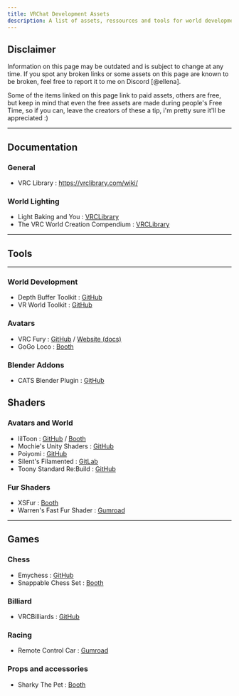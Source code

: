 ```yaml
---
title: VRChat Development Assets
description: A list of assets, ressources and tools for world development that are compatible with the VRChat's SDK or are useful when working on VRChat related stuff.
---
```


## Disclaimer

Information on this page may be outdated and is subject to change at any time. If you spot any broken links or some assets on this page are known to be broken, feel free to report it to me on Discord [@ellena].

Some of the items linked on this page link to paid assets, others are free, but keep in mind that even the free assets are made during people's Free Time, so if you can, leave the creators of these a tip, i'm pretty sure it'll be appreciated :)

---

## Documentation
### General
- VRC Library : https://vrclibrary.com/wiki/

### World Lighting
- Light Baking and You : [VRCLibrary](https://vrclibrary.com/wiki/books/light-baking-and-you)
- The VRC World Creation Compendium : [VRCLibrary](https://vrclibrary.com/wiki/books/the-vrchat-creation-compendium)

---

## Tools

---

### World Development
- Depth Buffer Toolkit : [GitHub](https://github.com/Varneon/VUdon-DepthBufferToolkit)
- VR World Toolkit : [GitHub](https://github.com/oneVR/VRWorldToolkit)

### Avatars
- VRC Fury : [GitHub](https://github.com/VRCFury/VRCFury) / [Website (docs)](https://vrcfury.com/) 
- GoGo Loco : [Booth](https://booth.pm/en/items/3290806)

### Blender Addons
- CATS Blender Plugin : [GitHub](https://github.com/absolute-quantum/cats-blender-plugin)


## Shaders

### Avatars and World
- lilToon :  [GitHub](https://lilxyzw.github.io/lilToon/#/) / [Booth](https://lilxyzw.booth.pm/items/3087170)
- Mochie's Unity Shaders : [GitHub](https://github.com/MochiesCode/Mochies-Unity-Shaders)
- Poiyomi : [GitHub](https://github.com/poiyomi/PoiyomiToonShader)
- Silent's Filamented : [GitLab](https://gitlab.com/s-ilent/filamented)
- Toony Standard Re:Build : [GitHub](https://github.com/VRLabs/Toony-Standard-Rebuild)


### Fur Shaders
- XSFur : [Booth](https://xiexe.booth.pm/items/1084711)
- Warren's Fast Fur Shader : [Gumroad](https://warrenwolfy.gumroad.com/l/atntv)

---

## Games

### Chess
- Emychess : [GitHub](https://github.com/emymin/EmyChess)
- Snappable Chess Set : [Booth](https://vowgan.booth.pm/items/4094239)

### Billiard
- VRCBilliards : [GitHub](https://github.com/VRCBilliards/vrcbce)

### Racing
- Remote Control Car : [Gumroad](https://1029chris.gumroad.com/l/vrchat-rc-car)

### Props and accessories
- Sharky The Pet : [Booth](https://booth.pm/en/items/4815029)